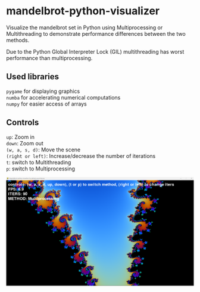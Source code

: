 # mandelbrot-python-visualizer

Visualize the mandelbrot set in Python using Multiprocessing or Multithreading to demonstrate performance differences between the two methods.

Due to the Python Global Interpreter Lock (GIL) multithreading has worst performance than multiprocessing.  

## Used libraries

`pygame` for displaying graphics  
`numba` for accelerating numerical computations  
`numpy` for easier access of arrays  


## Controls

`up`: Zoom in  
`down`: Zoom out  
`(w, a, s, d)`: Move the scene  
`(right or left)`: Increase/decrease the number of iterations  
`t`: switch to Multithreading  
`p`: switch to Multiprocessing  

![screenshot](screenshot.png)
